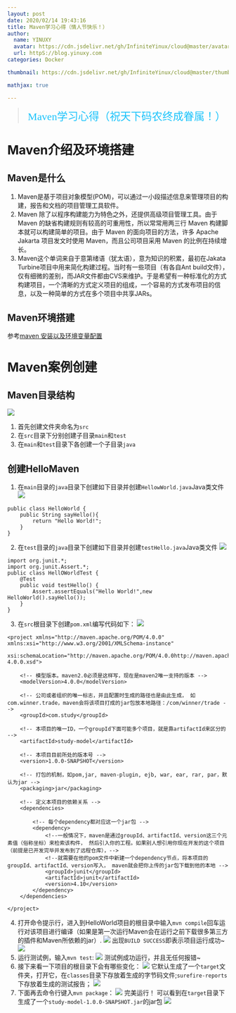 ```yaml
---
layout: post
date: 2020/02/14 19:43:16 
title: Maven学习心得（情人节快乐！）
author: 
  name: YINUXY
  avatar: https://cdn.jsdelivr.net/gh/InfiniteYinux/cloud@master/avatar/avatar.png
  url: httpS://blog.yinuxy.com
categories: Docker

thumbnail: https://cdn.jsdelivr.net/gh/InfiniteYinux/cloud@master/thumbnail/maven.jpg

mathjax: true

---
```


> <center><font  size = "5" color = "#1BC3FB"  face = "楷体">Maven学习心得（祝天下码农终成眷属！）</font></center>

<!-- more -->
# Maven介绍及环境搭建 #

## Maven是什么 ##
1. Maven是基于项目对象模型(POM)，可以通过一小段描述信息来管理项目的构建，报告和文档的项目管理工具软件。
2. Maven 除了以程序构建能力为特色之外，还提供高级项目管理工具。由于 Maven 的缺省构建规则有较高的可重用性，所以常常用两三行 Maven 构建脚本就可以构建简单的项目。由于 Maven 的面向项目的方法，许多 Apache Jakarta 项目发文时使用 Maven，而且公司项目采用 Maven 的比例在持续增长。
3. Maven这个单词来自于意第绪语（犹太语），意为知识的积累，最初在Jakata Turbine项目中用来简化构建过程。当时有一些项目（有各自Ant build文件），仅有细微的差别，而JAR文件都由CVS来维护。于是希望有一种标准化的方式构建项目，一个清晰的方式定义项目的组成，一个容易的方式发布项目的信息，以及一种简单的方式在多个项目中共享JARs。

## Maven环境搭建 ##
参考[maven 安装以及环境变量配置](https://blog.csdn.net/qq_28289405/article/details/88305269)

# Maven案例创建 #

## Maven目录结构 ##
![](https://cdn.jsdelivr.net/gh/InfiniteYinux/cloud@master/img/Learndiary/Maven001/output_1.png)
1. 首先创建文件夹命名为`src`
2. 在`src`目录下分别创建子目录`main`和`test`
3. 在`main`和`test`目录下各创建一个子目录`java`

## 创建HelloMaven ##
1. 在`main`目录的`java`目录下创建如下目录并创建`HellowWorld.java`Java类文件
![](https://cdn.jsdelivr.net/gh/InfiniteYinux/cloud@master/img/Learndiary/Maven001/output_2.png)
```
public class HelloWorld {
    public String sayHello(){
        return "Hello World!";
    }
}
```
2. 在`test`目录的`java`目录下创建如下目录并创建`testHello.java`Java类文件
![](https://cdn.jsdelivr.net/gh/InfiniteYinux/cloud@master/img/Learndiary/Maven001/output_3.png)
```
import org.junit.*;
import org.junit.Assert.*;
public class HellOWorldTest {
    @Test
    public void testHello() {
        Assert.assertEquals("Hello World!",new HelloWorld().sayHello());
    }
}
```
3. 在`src`根目录下创建`pom.xml`编写代码如下：
![](https://cdn.jsdelivr.net/gh/InfiniteYinux/cloud@master/img/Learndiary/Maven001/output_4.png)
```
<project xmlns="http://maven.apache.org/POM/4.0.0" xmlns:xsi="http://www.w3.org/2001/XMLSchema-instance"  
    xsi:schemaLocation="http://maven.apache.org/POM/4.0.0http://maven.apache.org/xsd/maven-4.0.0.xsd">  
  
    <!-- 模型版本。maven2.0必须是这样写，现在是maven2唯一支持的版本 -->  
    <modelVersion>4.0.0</modelVersion>  
  
    <!-- 公司或者组织的唯一标志，并且配置时生成的路径也是由此生成， 如com.winner.trade，maven会将该项目打成的jar包放本地路径：/com/winner/trade -->  
    <groupId>com.study</groupId>  
  
    <!-- 本项目的唯一ID，一个groupId下面可能多个项目，就是靠artifactId来区分的 -->  
    <artifactId>study-model</artifactId>  
  
    <!-- 本项目目前所处的版本号 -->  
    <version>1.0.0-SNAPSHOT</version>  
  
    <!-- 打包的机制，如pom,jar, maven-plugin, ejb, war, ear, rar, par，默认为jar -->  
    <packaging>jar</packaging>  

    <!-- 定义本项目的依赖关系 -->  
    <dependencies>  
  
        <!-- 每个dependency都对应这一个jar包 -->  
        <dependency>  
            <!--一般情况下，maven是通过groupId、artifactId、version这三个元素值（俗称坐标）来检索该构件， 然后引入你的工程。如果别人想引用你现在开发的这个项目（前提是已开发完毕并发布到了远程仓库），-->   
            <!--就需要在他的pom文件中新建一个dependency节点，将本项目的groupId、artifactId、version写入， maven就会把你上传的jar包下载到他的本地 -->  
            <groupId>junit</groupId>  
            <artifactId>junit</artifactId>  
            <version>4.10</version>
        </dependency>  
    </dependencies>  

</project>  
```
4. 打开命令提示行，进入到HelloWorld项目的根目录中输入`mvn compile`回车运行对该项目进行编译（如果是第一次运行Maven会在运行之前下载很多第三方的插件和Maven所依赖的jar）.
![](https://cdn.jsdelivr.net/gh/InfiniteYinux/cloud@master/img/Learndiary/Maven001/output_5.png)
出现`BUILD SUCCESS`即表示项目运行成功~
![](https://cdn.jsdelivr.net/gh/InfiniteYinux/cloud@master/img/Learndiary/Maven001/output_6.png)
5. 运行测试例，输入`mvn test`:
![](https://cdn.jsdelivr.net/gh/InfiniteYinux/cloud@master/img/Learndiary/Maven001/output_7.png)
测试例成功运行，并且无任何报错~
6. 接下来看一下项目的根目录下会有哪些变化：
![](https://cdn.jsdelivr.net/gh/InfiniteYinux/cloud@master/img/Learndiary/Maven001/output_8.png)
它默认生成了一个`target`文件夹，打开它，在`classes`目录下存放着生成的字节码文件;`surefire-reports`下存放着生成的测试报告；
![](https://cdn.jsdelivr.net/gh/InfiniteYinux/cloud@master/img/Learndiary/Maven001/output_9.png)
7. 下面再去命令行键入`mvn package`：
![](https://cdn.jsdelivr.net/gh/InfiniteYinux/cloud@master/img/Learndiary/Maven001/output_10.png)
完美运行！
可以看到在`target`目录下生成了一个`study-model-1.0.0-SNAPSHOT.jar`的jar包
![](https://cdn.jsdelivr.net/gh/InfiniteYinux/cloud@master/img/Learndiary/Maven001/output_11.png)




